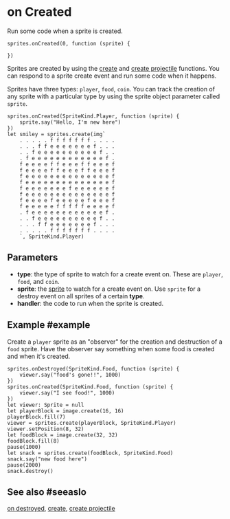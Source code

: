 # on Created

Run some code when a sprite is created.


```sig
sprites.onCreated(0, function (sprite) {

})
```

Sprites are created by using the [create](/reference/sprites/sprite/destroy) and [create projectile](/reference/sprites/create-projectile) functions. You can respond to a sprite create event and run some code when it happens.

Sprites have three types: ``player``, ``food``, ``coin``. You can track the creation of any sprite with a particular type by using the sprite object parameter called ``sprite``.

```blocks
sprites.onCreated(SpriteKind.Player, function (sprite) {
    sprite.say("Hello, I'm new here")
})
let smiley = sprites.create(img`
    . . . . . f f f f f f f . . . .
    . . . f f e e e e e e e f . . .
    . . f e e e e e e e e e e f . .
    . f e e e e e e e e e e e e f .
    f e e e e f f e e e f f e e e f
    f e e e e f f e e e f f e e e f
    f e e e e e e e e e e e e e e f
    f e e e e e e e e e e e e e e f
    f e e e e e e e f e e e e e e f
    f e e e e e e e e e e e e e e f
    f e e e e f e e e e e f e e e f
    f e e e e e f f f f f e e e e f
    . f e e e e e e e e e e e e f .
    . . f e e e e e e e e e e f . .
    . . . f f e e e e e e e f . . .
    . . . . . f f f f f f f . . . .
    `, SpriteKind.Player)
```

## Parameters

* **type**: the type of sprite to watch for a create event on. These are ``player``, ``food``, and ``coin``.
* **sprite**: the [sprite](/types/sprite) to watch for a create event on. Use ``sprite`` for a destroy event on all sprites of a certain **type**.
* **handler**: the code to run when the sprite is created.

## Example #example

Create a ``player`` sprite as an "observer" for the creation and destruction of a ``food`` sprite. Have the observer say something when some food is created and when it's created.

```blocks
sprites.onDestroyed(SpriteKind.Food, function (sprite) {
    viewer.say("food's gone!!", 1000)
})
sprites.onCreated(SpriteKind.Food, function (sprite) {
    viewer.say("I see food!", 1000)
})
let viewer: Sprite = null
let playerBlock = image.create(16, 16)
playerBlock.fill(7)
viewer = sprites.create(playerBlock, SpriteKind.Player)
viewer.setPosition(8, 32)
let foodBlock = image.create(32, 32)
foodBlock.fill(8)
pause(1000)
let snack = sprites.create(foodBlock, SpriteKind.Food)
snack.say("new food here")
pause(2000)
snack.destroy()
```

## See also #seeaslo

[on destroyed](/reference/sprites/on-destroyed),
[create](/reference/sprites/sprite/destroy),
[create projectile](/reference/sprites/create-projectile)